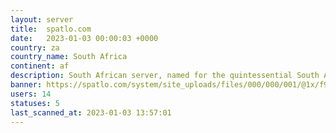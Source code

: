 ```yaml
---
layout: server
title:  spatlo.com
date:   2023-01-03 00:00:03 +0000
country: za
country_name: South Africa
continent: af
description: South African server, named for the quintessential South African cuisine.
banner: https://spatlo.com/system/site_uploads/files/000/000/001/@1x/f93e1470e274c192.png
users: 14
statuses: 5
last_scanned_at: 2023-01-03 13:57:01
---
```

